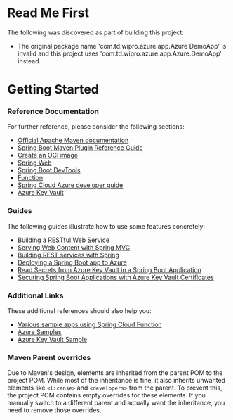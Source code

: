 # Read Me First
The following was discovered as part of building this project:

* The original package name 'com.td.wipro.azure.app.Azure DemoApp' is invalid and this project uses 'com.td.wipro.azure.app.Azure.DemoApp' instead.

# Getting Started

### Reference Documentation
For further reference, please consider the following sections:

* [Official Apache Maven documentation](https://maven.apache.org/guides/index.html)
* [Spring Boot Maven Plugin Reference Guide](https://docs.spring.io/spring-boot/3.3.2/maven-plugin)
* [Create an OCI image](https://docs.spring.io/spring-boot/3.3.2/maven-plugin/build-image.html)
* [Spring Web](https://docs.spring.io/spring-boot/docs/3.3.2/reference/htmlsingle/index.html#web)
* [Spring Boot DevTools](https://docs.spring.io/spring-boot/docs/3.3.2/reference/htmlsingle/index.html#using.devtools)
* [Function](https://docs.spring.io/spring-cloud-function/docs/current/reference/html/spring-cloud-function.html)
* [Spring Cloud Azure developer guide](https://aka.ms/spring/msdocs/developer-guide)
* [Azure Key Vault](https://microsoft.github.io/spring-cloud-azure/current/reference/html/index.html#secret-management)

### Guides
The following guides illustrate how to use some features concretely:

* [Building a RESTful Web Service](https://spring.io/guides/gs/rest-service/)
* [Serving Web Content with Spring MVC](https://spring.io/guides/gs/serving-web-content/)
* [Building REST services with Spring](https://spring.io/guides/tutorials/rest/)
* [Deploying a Spring Boot app to Azure](https://spring.io/guides/gs/spring-boot-for-azure/)
* [Read Secrets from Azure Key Vault in a Spring Boot Application](https://aka.ms/spring/msdocs/keyvault)
* [Securing Spring Boot Applications with Azure Key Vault Certificates](https://aka.ms/spring/msdocs/keyvault/certificates)

### Additional Links
These additional references should also help you:

* [Various sample apps using Spring Cloud Function](https://github.com/spring-cloud/spring-cloud-function/tree/main/spring-cloud-function-samples)
* [Azure Samples](https://aka.ms/spring/samples)
* [Azure Key Vault Sample](https://aka.ms/spring/samples/latest/keyvault)

### Maven Parent overrides

Due to Maven's design, elements are inherited from the parent POM to the project POM.
While most of the inheritance is fine, it also inherits unwanted elements like `<license>` and `<developers>` from the parent.
To prevent this, the project POM contains empty overrides for these elements.
If you manually switch to a different parent and actually want the inheritance, you need to remove those overrides.

